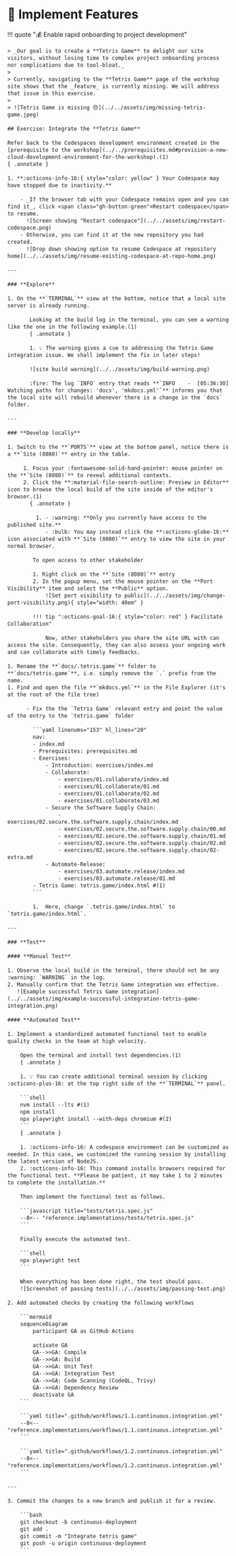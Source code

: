 # :test_tube: Implement Features

!!! quote ":moneybag: Enable rapid onboarding to project development"

    > _Our goal is to create a **Tetris Game** to delight our site visitors, without losing time to complex project onboarding process nor complications due to tool-bloat._
    >
    > Currently, navigating to the **Tetris Game** page of the workshop site shows that the _feature_ is currently missing. We will address that issue in this exercise.
    >
    > ![Tetris Game is missing 😞](../../assets/img/missing-tetris-game.jpeg)

    ## Exercise: Integrate the **Tetris Game**

    Refer back to the Codespaces development environment created in the [prerequisite to the workshop](../../prerequisites.md#provision-a-new-cloud-development-environment-for-the-workshop).(1)
    { .annotate }

    1. **:octicons-info-16:{ style="color: yellow" } Your Codespace may have stopped due to inactivity.**

        - _If the browser tab with your Codespace remains open and you can find it_, click <span class="gh-button-green">Restart codespace</span> to resume.
          ![Screen showing "Restart codespace"](../../assets/img/restart-codespace.png)
        - Otherwise, you can find it at the new repository you had created.
          ![Drop down showing option to resume Codespace at repository home](../../assets/img/resume-existing-codespace-at-repo-home.png)

    ---

    ### **Explore**

    1. On the **`TERMINAL`** view at the bottom, notice that a local site server is already running.

           Looking at the build log in the terminal, you can see a warning like the one in the following example.(1)
           { .annotate }

           1. 💡 The warning gives a cue to addressing the Tetris Game integration issue. We shall implement the fix in later steps!

           ![site build warning](../../assets/img/build-warning.png)

           :fire: The log `INFO` entry that reads **`INFO    -  [05:36:30] Watching paths for changes: 'docs', 'mkdocs.yml'`** informs you that the local site will rebuild whenever there is a change in the `docs` folder.

    ---

    ### **Develop locally**

    1. Switch to the **`PORTS`** view at the bottom panel, notice there is a **`Site (8080)`** entry in the table.

         1. Focus your :fontawesome-solid-hand-pointer: mouse pointer on the **`Site (8080)`** to reveal additional contexts.
         2. Click the **:material-file-search-outline: Preview in Editor** icon to browse the local build of the site inside of the editor's browser.(1)
           { .annotate }

             1. - :warning: **Only you currently have access to the published site.**
                - :bulb: You may instead click the **:octicons-globe-16:** icon associated with **`Site (8080)`** entry to view the site in your normal browser.

            To open access to other stakeholder

            1. Right click on the **`Site (8080)`** entry
            2. In the popup menu, set the mouse pointer on the **Port Visibility** item and select the **Public** option.
                ![Set port visibility to public](../../assets/img/change-port-visibility.png){ style="width: 40em" }

            !!! tip ":octicons-goal-16:{ style="color: red" } Facilitate Collaboration"

                Now, other stakeholders you share the site URL with can access the site. Consequently, they can also assess your ongoing work and can collaborate with timely feedbacks.

    1. Rename the **`docs/.tetris.game`** folder to **`docs/tetris.game`**, i.e. simply remove the `.` prefix from the name.
    1. Find and open the file **`mkdocs.yml`** in the File Explorer (it's at the root of the file tree)

          - Fix the the `Tetris Game` relevant entry and point the value of the entry to the `tetris.game` folder

            ```yaml linenums="153" hl_lines="20"
            nav:
            - index.md
            - Prerequisites: prerequisites.md
            - Exercises:
                - Introduction: exercises/index.md
                - Collaborate:
                    - exercises/01.collaborate/index.md
                    - exercises/01.collaborate/01.md
                    - exercises/01.collaborate/02.md
                    - exercises/01.collaborate/03.md
                - Secure the Software Supply Chain:
                    - exercises/02.secure.the.software.supply.chain/index.md
                    - exercises/02.secure.the.software.supply.chain/00.md
                    - exercises/02.secure.the.software.supply.chain/01.md
                    - exercises/02.secure.the.software.supply.chain/02.md
                    - exercises/02.secure.the.software.supply.chain/02-extra.md
                - Automate-Release:
                    - exercises/03.automate.release/index.md
                    - exercises/03.automate.release/01.md
            - Tetris Game: tetris.game/index.html #(1)
            ```

            1.  Here, change `.tetris.game/index.html` to `tetris.game/index.html`.

    ---

    ### **Test**

    #### **Manual Test**

    1. Observe the local build in the terminal, there should not be any :warning: `WARNING` in the log.
    2. Manually confirm that the Tetris Game integration was effective.
       ![Example successful Tetris Game integration](../../assets/img/example-successful-integration-tetris-game-integration.png)

    #### **Automated Test**

    1. Implement a standardized automated functional test to enable quality checks in the team at high velocity.

        Open the terminal and install test dependencies.(1)
        { .annotate }

        1. 💡 You can create additional terminal session by clicking :octicons-plus-16: at the top right side of the **`TERMINAL`** panel.

        ```shell
        nvm install --lts #(1)
        npm install
        npx playwright install --with-deps chromium #(2)
        ```
        { .annotate }

        1. :octicons-info-16: A codespace environment can be customized as needed. In this case, we customized the running session by installing the latest version of NodeJS.
        2. :octicons-info-16: This command installs browsers required for the functional test. **Please be patient, it may take 1 to 2 minutes to complete the installation.**

        Then implement the functional test as follows.

        ```javascript title="tests/tetris.spec.js"
        --8<-- "reference.implementations/tests/tetris.spec.js"
        ```

        Finally execute the automated test.

        ```shell
        npx playwright test
        ```

        When everything has been done right, the test should pass.
        ![Screenshot of passing tests](../../assets/img/passing-test.png)

    2. Add automated checks by creating the following workflows

        ```mermaid
        sequenceDiagram
            participant GA as GitHub Actions

            activate GA
            GA-->>GA: Compile
            GA-->>GA: Build
            GA-->>GA: Unit Test
            GA-->>GA: Integration Test
            GA-->>GA: Code Scanning (CodeQL, Trivy)
            GA-->>GA: Dependency Review
            deactivate GA
        ```

        ```yaml title=".github/workflows/1.1.continuous.integration.yml"
        --8<-- "reference.implementations/workflows/1.1.continuous.integration.yml"
        ```

        ```yaml title=".github/workflows/1.2.continuous.integration.yml"
        --8<-- "reference.implementations/workflows/1.2.continuous.integration.yml"
        ```

    ---

    3. Commit the changes to a new branch and publish it for a review.

        ```bash
        git checkout -b continuous-deployment
        git add .
        git commit -m "Integrate tetris game"
        git push -u origin continuous-deployment
        ```
